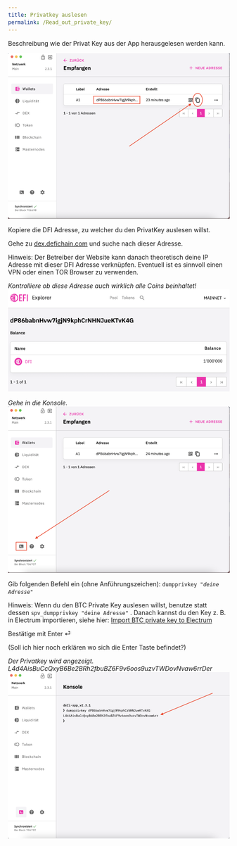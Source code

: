 ```yaml
---
title: Privatkey auslesen
permalink: /Read_out_private_key/
---
```


Beschreibung wie der Privat Key aus der App herausgelesen werden kann.

![Kopiere die DFI Adresse, zu welcher du den PrivatKey auslesen willst.](./../media/Bildschirmfoto_2021-03-13_um_23.39.18.png)

Kopiere die DFI Adresse, zu welcher du den PrivatKey auslesen willst.

Gehe zu [dex.defichain.com](https://dex.defichain.com/) und suche nach dieser Adresse.

Hinweis: Der Betreiber der Website kann danach theoretisch deine IP Adresse mit dieser DFI Adresse verknüpfen. Eventuell ist es sinnvoll einen VPN oder einen TOR Browser zu verwenden.

*Kontrolliere ob diese Adresse auch wirklich alle Coins beinhaltet!*  
![](./../media/Bildschirmfoto_2021-03-13_um_23.40.59.png)

*Gehe in die Konsole.*  
![Gehe in die Konsole](./../media/Bildschirmfoto_2021-03-13_um_23.49.001.png)

Gib folgenden Befehl ein (ohne Anführungszeichen): `dumpprivkey `*`"deine Adresse"`*

Hinweis: Wenn du den BTC Private Key auslesen willst, benutze statt dessen `spv_dumpprivkey "deine Adresse"` . Danach kannst du den Key z. B. in Electrum importieren, siehe hier: [Import BTC private key to Electrum](./Import_BTC_private_key_to_Electrum.md)

Bestätige mit Enter ⏎

(Soll ich hier noch erklären wo sich die Enter Taste befindet?)

*Der Privatkey wird angezeigt. L4d4AisBuCcQxyB6Be2BRh2fbuBZ6F9v6oos9uzvTWDovNvaw6rrDer*  
![](./../media/Bildschirmfoto_2021-03-13_um_23.56.36.png)
